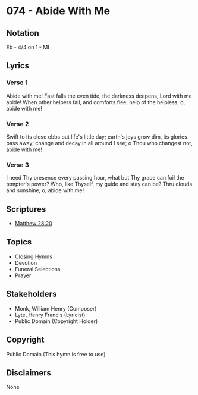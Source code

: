 # 074 - Abide With Me

## Notation

Eb - 4/4 on 1 - MI

## Lyrics

### Verse 1

Abide with me! Fast falls the even tide, the darkness deepens, Lord with me abide! When other helpers fail, and comforts flee, help of the helpless, o, abide with me!

### Verse 2

Swift to its close ebbs out life's little day; earth's joys grow dim, its glories pass away; change and decay in all around I see; o Thou who changest not, abide with me!

### Verse 3

I need Thy presence every passing hour, what but Thy grace can foil the tempter's power? Who, like Thyself, my guide and stay can be? Thru clouds and sunshine, o, abide with me!


## Scriptures

- [Matthew 28:20](https://www.biblegateway.com/passage/?search=Matthew%2028%3A20)

## Topics

- Closing Hymns
- Devotion
- Funeral Selections
- Prayer

## Stakeholders

- Monk, William Henry (Composer)
- Lyte, Henry Francis (Lyricist)
- Public Domain (Copyright Holder)

## Copyright

Public Domain
(This hymn is free to use)

## Disclaimers

None

